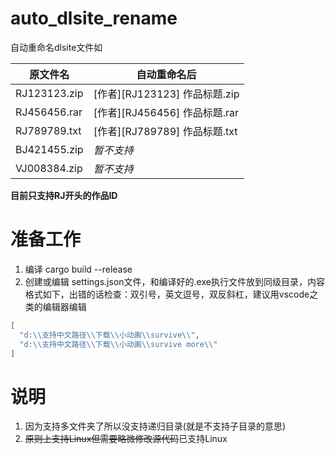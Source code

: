 # auto_dlsite_rename
自动重命名dlsite文件如

| 原文件名     | 自动重命名后                  |
| ------------ | ----------------------------- |
| RJ123123.zip | [作者][RJ123123] 作品标题.zip |
| RJ456456.rar | [作者][RJ456456] 作品标题.rar |
| RJ789789.txt | [作者][RJ789789] 作品标题.txt |
| BJ421455.zip | *暂不支持*                    |
| VJ008384.zip | *暂不支持*                    |

**目前只支持RJ开头的作品ID**

# 准备工作

1. 编译 cargo build --release
2. 创建或编辑 settings.json文件，和编译好的.exe执行文件放到同级目录，内容格式如下，出错的话检查：双引号，英文逗号，双反斜杠，建议用vscode之类的编辑器编辑
```json
[
  "d:\\支持中文路径\\下载\\小动画\\survive\\",
  "d:\\支持中文路径\\下载\\小动画\\survive more\\"
]
```

# 说明

1. 因为支持多文件夹了所以没支持递归目录(就是不支持子目录的意思)
2. ~~原则上支持Linux但需要略微修改源代码~~已支持Linux